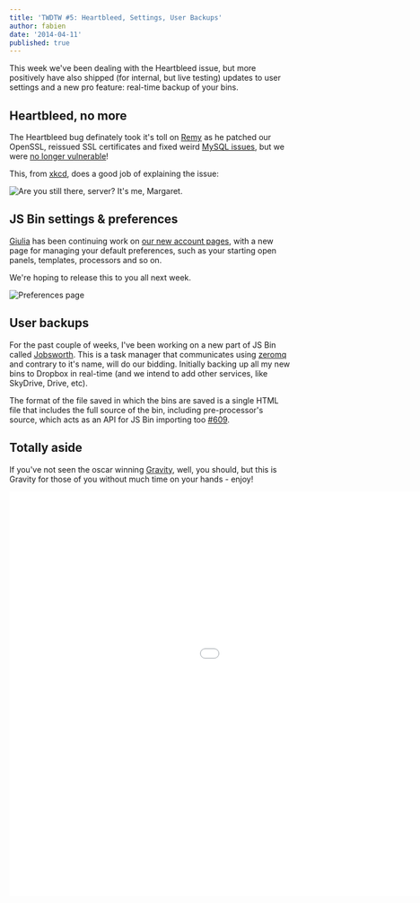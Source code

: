 ```yaml
---
title: 'TWDTW #5: Heartbleed, Settings, User Backups'
author: fabien
date: '2014-04-11'
published: true
---
```



This week we've been dealing with the Heartbleed issue, but more positively have also shipped (for internal, but live testing) updates to user settings and a new pro feature: real-time backup of your bins.

## Heartbleed, no more

The Heartbleed bug definately took it's toll on [Remy](https://twitter.com/rem/status/454293558317821952) as he patched our OpenSSL, reissued SSL certificates and fixed weird [MySQL issues](http://stackoverflow.com/questions/22968867/error-1018-hy000-cant-read-dir-of-db-errno-13-not-a-permission/23014237), but we were [no longer vulnerable](/blog/heartbleed)!

This, from [xkcd](http://xkcd.com/1354/), does a good job of explaining the issue:

![Are you still there, server? It's me, Margaret.](http://imgs.xkcd.com/comics/heartbleed_explanation.png)

## JS Bin settings & preferences

[Giulia](https://github.com/electricg) has been continuing work on [our new account pages](/blog/twdtw-3-codemirror-settings#usersettings), with a new page for managing your default preferences, such as your starting open panels, templates, processors and so on.

We're hoping to release this to you all next week.

![Preferences page](/images/twdtw/5/preferences.png)


## User backups

For the past couple of weeks, I've been working on a new part of JS Bin called [Jobsworth](https://github.com/jsbin/jobsworth). This is a task manager that communicates using [zeromq](http://zeromq.org/) and contrary to it's name, will do our bidding. Initially backing up all my new bins to Dropbox in real-time (and we intend to add other services, like SkyDrive, Drive, etc).

The format of the file saved in which the bins are saved is a single HTML file that includes the full source of the bin, including pre-processor's source, which acts as an API for JS Bin importing too [#609](https://github.com/jsbin/jsbin/issues/609).

## Totally aside

If you've not seen the oscar winning [Gravity](http://www.imdb.com/title/tt1454468/), well, you should, but this is Gravity for those of you without much time on your hands - enjoy!

<div class="embed-container">
  <iframe width="1280" height="720" src="//www.youtube.com/embed/Gw79smKZB9E" frameborder="0" allowfullscreen></iframe>
</div>

